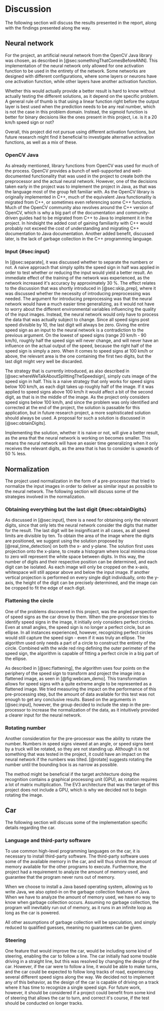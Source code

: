 # Discussion
The following section will discuss the results presented in the report, along with the findings presented along the way.

## Neural network
For the project, an artificial neural network from the OpenCV Java library was chosen, as described in [@sec:somethingThatComesBeforeANN].
This implementation of the neural network only allowed for one activation function to be used in the entirety of the network.
Some networks are designed with different configurations, where some layers or neurons have one activation function, while other layers have another activation function.

Whether this would actually provide a better result is hard to know without actually testing the different solutions, as it depend on the specific problem.
A general rule of thumb is that using a linear function right before the output layer is best used when the prediction needs to be any real number, which is not the case in this problem domain.
Instead, the sigmoid function is better for binary decisions like the ones present in this project, i.e. is it a 20 km/h speed sign or not?

Overall, this project did not pursue using different activation functions, but future research might find it beneficial to investigate alternative activation functions, as well as a mix of these.

### OpenCV Java
As already mentioned, library functions from OpenCV was used for much of the process.
OpenCV provides a bunch of well-supported and well-documented functionality that was used in the project to create both the preprocessor and the actual neural network.
However, one of the decisions taken early in the project was to implement the project in Java, as that was the language most of the group felt familiar with.
As the OpenCV library is originally implemented in C++, much of the equivalent Java functionality is migrated from C++, or sometimes even referencing some C++ functions.
Much of the OpenCV community also revolves around the C++ version of OpenCV, which is why a big part of the documentation and community-driven guides had to be migrated from C++ to Java to implement it in the project.
In hindsight the added cost of gaining familiarity with C++ would probably not exceed the cost of understanding and migrating C++ documentation to Java documentation.
Another added benefit, discussed later, is the lack of garbage collection in the C++ programming language.

### Input {#sec:input}
In [@sec:separate], it was discussed whether to separate the numbers or not.
A naive approach that simply splits the speed sign in half was applied in order to test whether or reducing the input would yield a better result.
An immediate effect of the training of the network was experienced, as the network increased it's accuracy by approximately 30 %.
The effect relates to the discussion that was shortly introduced in [@sec:skip_prep], where it was discussed whether the necessity of introducing preprocessing was needed.
The argument for introducing preprocessing was that the neural network would have a much easier time generalizing, as it would not have to worry about the different environmental variables influencing the quality of the input images.
Instead, the neural network would only have to process the data that was actually subject to change.
Since all speed signs post speed divisible by 10, the last digit will always be zero.
Giving the entire speed sign as an input to the neural network is a contradiction to the previous argument.
On the lowest of speed signs (range 20 km/h - 90 km/h), roughly half the speed sign will never change, and will never have an influence on the actual output of the speed, because the right half of the speed sign is simply a zero.
When it comes to speed signs at 100 km/h or above, the relevant area is the one containing the first two digits, but the last digit might very well be discarded.

The strategy that is currently introduced, as also described in [@sec:whereWeTalkAboutSplittingTheSpeedsign], simply cuts image of the speed sign in half.
This is a naive strategy that only works for speed signs below 100 km/h, as each digit takes up roughly half of the image.
If it was applied to speed signs above 100 km/h it would affect a bit of the second digit, as that is in the middle of the image.
As the project only considers speed signs below 100 km/h, and since the problem was only identified and corrected at the end of the project, the solution is passable for this application, but in future research project, a more sophisticated solution should always be used.
A proposal for such a solution is discussed in [@sec:obtainDigits].

Implementing the solution, whether it is naive or not, will give a better result, as the area that the neural network is working on becomes smaller.
This means the neural network will have an easier time generalizing when it only receives the relevant digits, as the area that is has to consider is upwards of 50 % less.

## Normalization
The project used normalization in the form of a pre-processor that tried to normalize the input images in order to deliver as similar input as possible to the neural network.
The following section will discuss some of the strategies involved in the normalization.

### Obtaining everything but the last digit {#sec:obtainDigits}
As discussed in [@sec:input], there is a need for obtaining only the relevant digits, since that only lets the neural network consider the digits that matter for the result.
The last digit will be insignificant in all cases, as all speed limits are divisible by ten.
To obtain the area of the image where the digits are positioned, we suggest using the solution proposed by [@real_time_detection] on both the x- and y-plane.
The solution first uses projection onto the x-plane, to create a histogram where local minima close to zero will represent the white space between digits.
In this way, the number of digits and their respective position can be determined, and each digit can be isolated.
As each image will only be cropped on the x-axis, whitespace will still appear above and below the input image.
If another vertical projection is performed on every single digit individually, onto the y-axis, the height of the digit can be precisely determined, and the image can be cropped to fit the edge of each digit.

### Flattening the circle
One of the problems discovered in this project, was the angled perspective of speed signs as the car drove by them.
When the pre-processor tries to identify speed signs in the image, it initially only considers perfect circles.
Even at small angles, the speed sign is no longer a perfect circle, but an ellipse.
In all instances experienced, however, recognizing perfect circles would still capture the speed sign - even if it was truly an ellipse.
The algorithm used only needs a part of a circle to construct the entirety of the circle.
Combined with the wide red ring defining the outer perimeter of the speed sign, the algorithm is capable of fitting a perfect circle in a big part of the ellipse.

As described in [@sec:flattening], the algorithm uses four points on the periphery of the speed sign to transform and project the image into a flattened image, as seen in [@fig:webcam_demo].
This transformation allows for speed signs with a quite extreme angle to be represented as a flattened image.
We tried measuring the impact on the performance of this pre-processing step, but the amount of data available for this test was not enough to get any conclusive results.
Based on the arguments in [@sec:input], however, the group decided to include the step in the pre-processor to increase the normalization of the data, as it intuitively provided a clearer input for the neural network.

### Rotating number
Another consideration for the pre-processor was the ability to rotate the number.
Numbers in speed signs viewed at an angle, or speed signs bent by a truck will be rotated, so they are not standing up.
Although it is not something that was tested in the project, it could have an impact on the neural network if the numbers was tilted.
[@rotate] suggests rotating the number until the bounding box is as narrow as possible.

The method might be beneficial if the target architecture doing the recognition contains a graphical processing unit (GPU), as rotation requires a lot of matrix multiplication.
The EV3 architecture that was the target of this project does not include a GPU, which is why we decided not to begin rotating the image.

## Car
The following section will discuss some of the implementation specific details regarding the car.

### Language and third-party software
To use common high-level programming languages on the car, it is necessary to install third-party software.
The third-party software uses some of the available memory in the car, and will thus shrink the amount of memory available for the other programs to execute.
Furthermore, the project had a requirement to analyze the amount of memory used, and guarantee that the program never runs out of memory.

When we choose to install a Java based operating system, allowing us to write Java, we also opted-in on the garbage collection features of Java.
When we have to analyze the amount of memory used, we have no way to know when garbage collection occurs.
Assuming no garbage collection, the program will inevitably run out of memory, as it runs in an infinite loop as long as the car is powered.

All other assumptions of garbage collection will be speculation, and simply reduced to qualified guesses, meaning no guarantees can be given.

### Steering
One feature that would improve the car, would be including some kind of steering, enabling the car to follow a line.
The car initially had some trouble driving in a straight line, but this was resolved by changing the design of the car.
However, if the car were to follow a line, it would be able to make turns, and the car could be expected to follow long tracks of road, experiencing several different speed signs along the way.
We decided not to implement any of this behavior, as the design of the car is capable of driving on a track where it has time to recognize a single speed sign.
For future work, however, it should be considered if a project could benefit from some kind of steering that allows the car to turn, and correct it's course, if the test should be conducted on longer tracks.
